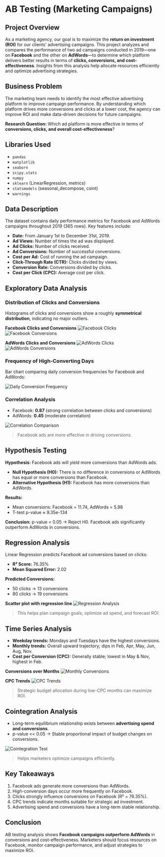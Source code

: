 # AB Testing (Marketing Campaigns)

## Project Overview
As a marketing agency, our goal is to maximize the **return on investment (ROI)** for our clients' advertising campaigns. This project analyzes and compares the performance of two ad campaigns conducted in 2019—one on **Facebook** and the other on **AdWords**—to determine which platform delivers better results in terms of **clicks, conversions, and cost-effectiveness**. Insights from this analysis help allocate resources efficiently and optimize advertising strategies.

## Business Problem
The marketing team needs to identify the most effective advertising platform to improve campaign performance. By understanding which platform drives more conversions and clicks at a lower cost, the agency can improve ROI and make data-driven decisions for future campaigns.

**Research Question:** Which ad platform is more effective in terms of **conversions, clicks, and overall cost-effectiveness**?

## Libraries Used
- `pandas`
- `matplotlib`
- `seaborn`
- `scipy.stats`
- `numpy`
- `sklearn` (LinearRegression, metrics)
- `statsmodels` (seasonal_decompose, coint)
- `warnings`

## Data Description
The dataset contains daily performance metrics for Facebook and AdWords campaigns throughout 2019 (365 rows). Key features include:

- **Date:** From January 1st to December 31st, 2019.
- **Ad Views:** Number of times the ad was displayed.
- **Ad Clicks:** Number of clicks received.
- **Ad Conversions:** Number of successful conversions.
- **Cost per Ad:** Cost of running the ad campaign.
- **Click-Through Rate (CTR):** Clicks divided by views.
- **Conversion Rate:** Conversions divided by clicks.
- **Cost per Click (CPC):** Average cost per click.

## Exploratory Data Analysis

### Distribution of Clicks and Conversions
Histograms of clicks and conversions show a roughly **symmetrical distribution**, indicating no major outliers.  

**Facebook Clicks and Conversions**
![Facebook Clicks](https://github.com/asif684/A-B-Testing-Analysis-Facebook-VS-Adword-/blob/186eb7d78b685fe5f62bb6d2d5763ca879d2a061/facebook_clicks.png)
![Facebook Conversions](https://github.com/asif684/A-B-Testing-Analysis-Facebook-VS-Adword-/blob/186eb7d78b685fe5f62bb6d2d5763ca879d2a061/facebook_conversions.png)

**AdWords Clicks and Conversions**
![AdWords Clicks](https://github.com/asif684/A-B-Testing-Analysis-Facebook-VS-Adword-/blob/186eb7d78b685fe5f62bb6d2d5763ca879d2a061/adwords_clicks..png)
![AdWords Conversions]([images/adwords_conversions.png](https://github.com/asif684/A-B-Testing-Analysis-Facebook-VS-Adword-/blob/186eb7d78b685fe5f62bb6d2d5763ca879d2a061/adwords_conversions.png))

### Frequency of High-Converting Days
Bar chart comparing daily conversion frequencies for Facebook and AdWords:

![Daily Conversion Frequency](https://github.com/asif684/A-B-Testing-Analysis-Facebook-VS-Adword-/blob/186eb7d78b685fe5f62bb6d2d5763ca879d2a061/daily_conversion_frequency.png)

### Correlation Analysis
- Facebook: **0.87** (strong correlation between clicks and conversions)  
- AdWords: **0.45** (moderate correlation)

![Correlation Comparison]([images/correlation_comparison.png](https://github.com/asif684/A-B-Testing-Analysis-Facebook-VS-Adword-/blob/186eb7d78b685fe5f62bb6d2d5763ca879d2a061/correlation_comparison.png))

> Facebook ads are more effective in driving conversions.

## Hypothesis Testing
**Hypothesis:** Facebook ads will yield more conversions than AdWords ads.

- **Null Hypothesis (H0):** There is no difference in conversions or AdWords has equal or more conversions than Facebook.  
- **Alternative Hypothesis (H1):** Facebook has more conversions than AdWords.

**Results:**
- Mean conversions: Facebook = 11.74, AdWords = 5.98
- T-test p-value ≈ 9.35e-134

**Conclusion:** p-value < 0.05 → Reject H0. Facebook ads significantly outperform AdWords in conversions.

## Regression Analysis
Linear Regression predicts Facebook ad conversions based on clicks:

- **R² Score:** 76.35%
- **Mean Squared Error:** 2.02

**Predicted Conversions:**
- 50 clicks → 13 conversions
- 80 clicks → 19 conversions

**Scatter plot with regression line**
![Regression Analysis](https://github.com/asif684/A-B-Testing-Analysis-Facebook-VS-Adword-/blob/186eb7d78b685fe5f62bb6d2d5763ca879d2a061/regression_analysis.png)

> This helps plan campaign goals, optimize ad spend, and forecast ROI.

## Time Series Analysis
- **Weekday trends:** Mondays and Tuesdays have the highest conversions.  
- **Monthly trends:** Overall upward trajectory; dips in Feb, Apr, May, Jun, Aug, Nov.  
- **Cost per Conversion (CPC):** Generally stable; lowest in May & Nov, highest in Feb.  

**Conversions over Months**
![Monthly Conversions](https://github.com/asif684/A-B-Testing-Analysis-Facebook-VS-Adword-/blob/186eb7d78b685fe5f62bb6d2d5763ca879d2a061/monthly_conversions.png)

**CPC Trends**
![CPC Trends](https://github.com/asif684/A-B-Testing-Analysis-Facebook-VS-Adword-/blob/186eb7d78b685fe5f62bb6d2d5763ca879d2a061/cpc_trends.png)

> Strategic budget allocation during low-CPC months can maximize ROI.

## Cointegration Analysis
- Long-term equilibrium relationship exists between **advertising spend and conversions**.  
- p-value << 0.05 → Stable proportional impact of budget changes on conversions.  

![Cointegration Test](https://github.com/asif684/A-B-Testing-Analysis-Facebook-VS-Adword-/blob/186eb7d78b685fe5f62bb6d2d5763ca879d2a061/cointegration_test.png)

> Helps marketers optimize campaigns efficiently.

## Key Takeaways
1. Facebook ads generate more conversions than AdWords.  
2. High-conversion days occur more frequently on Facebook.  
3. Clicks strongly influence conversions on Facebook (R² = 76.35%).  
4. CPC trends indicate months suitable for strategic ad investment.  
5. Advertising spend and conversions have a long-term stable relationship.

## Conclusion
AB testing analysis shows **Facebook campaigns outperform AdWords** in conversions and cost-effectiveness. Marketers should focus resources on Facebook, monitor campaign performance, and adjust strategies to maximize ROI.

